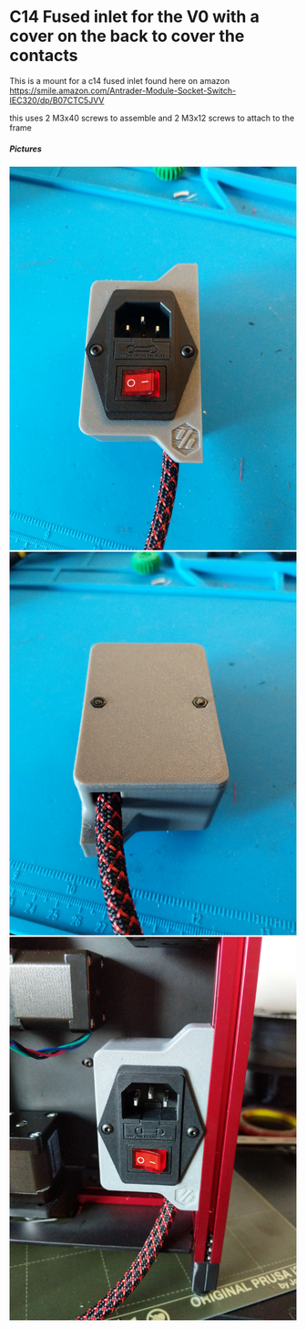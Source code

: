 # C14 Fused inlet for the V0 with a cover on the back to cover the contacts

This is a mount for a c14 fused inlet found here on amazon 
https://smile.amazon.com/Antrader-Module-Socket-Switch-IEC320/dp/B07CTC5JVV

this uses 2 M3x40 screws to assemble and 2 M3x12 screws to attach to the frame
 
##### Pictures
![Image 1](Images/1.jpg)
![Image 2](Images/2.jpg)
![Image 3](Images/3.jpg)

